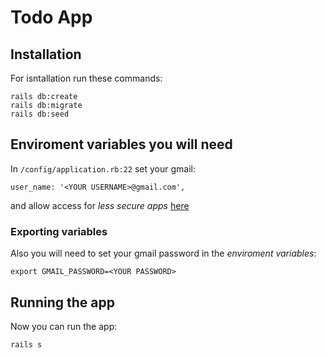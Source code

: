 # Todo App
## Installation
For isntallation run these commands:
```
rails db:create 
rails db:migrate
rails db:seed
```
## Enviroment variables you will need
In ```/config/application.rb:22``` set your gmail:
```
user_name: '<YOUR USERNAME>@gmail.com',
```
and allow access for *less secure apps* [here](https://myaccount.google.com/u/1/lesssecureapps?)
### Exporting variables
Also you will need to set your gmail password in the *enviroment variables*:
```
export GMAIL_PASSWORD=<YOUR PASSWORD>
```
## Running the app
Now you can run the app:
```
rails s
```
